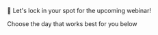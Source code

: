 📅 Let\'s lock in your spot for the upcoming webinar\!

Choose the day that works best for you below 